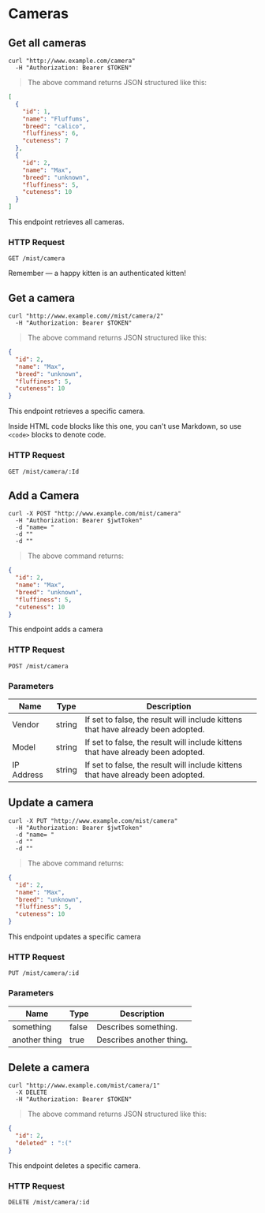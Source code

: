 # Cameras

## Get all cameras

```shell
curl "http://www.example.com/camera"
  -H "Authorization: Bearer $TOKEN"
```

> The above command returns JSON structured like this:

```json
[
  {
    "id": 1,
    "name": "Fluffums",
    "breed": "calico",
    "fluffiness": 6,
    "cuteness": 7
  },
  {
    "id": 2,
    "name": "Max",
    "breed": "unknown",
    "fluffiness": 5,
    "cuteness": 10
  }
]
```

This endpoint retrieves all cameras.

### HTTP Request

`GET /mist/camera`

<aside class="success">
Remember — a happy kitten is an authenticated kitten!
</aside>

## Get a camera

```shell
curl "http://www.example.com//mist/camera/2"
  -H "Authorization: Bearer $TOKEN"
```

> The above command returns JSON structured like this:

```json
{
  "id": 2,
  "name": "Max",
  "breed": "unknown",
  "fluffiness": 5,
  "cuteness": 10
}
```

This endpoint retrieves a specific camera.

<aside class="warning">Inside HTML code blocks like this one, you can't use Markdown, so use <code>&lt;code&gt;</code> blocks to denote code.</aside>

### HTTP Request

`GET /mist/camera/:Id`

## Add a Camera

```shell
curl -X POST "http://www.example.com/mist/camera"
  -H "Authorization: Bearer $jwtToken"
  -d "name= "
  -d ""
  -d ""
```

> The above command returns:

```json
{
  "id": 2,
  "name": "Max",
  "breed": "unknown",
  "fluffiness": 5,
  "cuteness": 10
}
```

This endpoint adds a camera

### HTTP Request

`POST /mist/camera`

### Parameters

Name | Type | Description
--------- | ------- | -----------
Vendor | string | If set to false, the result will include kittens that have already been adopted.
Model | string | If set to false, the result will include kittens that have already been adopted.
IP Address | string | If set to false, the result will include kittens that have already been adopted.

## Update a camera

```shell
curl -X PUT "http://www.example.com/mist/camera"
  -H "Authorization: Bearer $jwtToken"
  -d "name= "
  -d ""
  -d ""
```

> The above command returns:

```json
{
  "id": 2,
  "name": "Max",
  "breed": "unknown",
  "fluffiness": 5,
  "cuteness": 10
}
```

This endpoint updates a specific camera

### HTTP Request

`PUT /mist/camera/:id`

### Parameters

Name | Type | Description
--------- | ------- | -----------
something | false | Describes something.
another thing | true | Describes another thing.

## Delete a camera

```shell
curl "http://www.example.com/mist/camera/1"
  -X DELETE
  -H "Authorization: Bearer $TOKEN"
```

> The above command returns JSON structured like this:

```json
{
  "id": 2,
  "deleted" : ":("
}
```

This endpoint deletes a specific camera.

### HTTP Request

`DELETE /mist/camera/:id`
